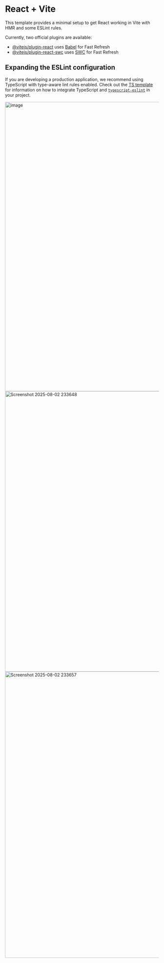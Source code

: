 # React + Vite

This template provides a minimal setup to get React working in Vite with HMR and some ESLint rules.

Currently, two official plugins are available:

- [@vitejs/plugin-react](https://github.com/vitejs/vite-plugin-react/blob/main/packages/plugin-react) uses [Babel](https://babeljs.io/) for Fast Refresh
- [@vitejs/plugin-react-swc](https://github.com/vitejs/vite-plugin-react/blob/main/packages/plugin-react-swc) uses [SWC](https://swc.rs/) for Fast Refresh

## Expanding the ESLint configuration

If you are developing a production application, we recommend using TypeScript with type-aware lint rules enabled. Check out the [TS template](https://github.com/vitejs/vite/tree/main/packages/create-vite/template-react-ts) for information on how to integrate TypeScript and [`typescript-eslint`](https://typescript-eslint.io) in your project.


<img width="1919" height="943" alt="image" src="https://github.com/user-attachments/assets/bcf92348-5d62-4010-a29b-179af547e6ec" />
<img width="1910" height="914" alt="Screenshot 2025-08-02 233648" src="https://github.com/user-attachments/assets/aad5f21d-dad9-4776-8ec8-803c7e117e4a" />
<img width="1912" height="933" alt="Screenshot 2025-08-02 233657" src="https://github.com/user-attachments/assets/6d916798-6dc8-4fe9-8eeb-02b0a16e5fe9" />
